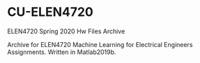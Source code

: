 # CU-ELEN4720
ELEN4720 Spring 2020 Hw Files Archive

Archive for ELEN4720 Machine Learning for Electrical Engineers Assignments.
Written in Matlab2019b.


